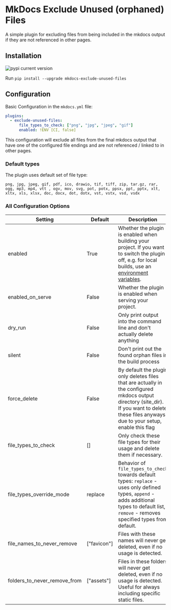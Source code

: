 # MkDocs Exclude Unused (orphaned) Files

A simple plugin for excluding files from being included in the mkdocs output if they are not referenced in other pages.

## Installation

![pypi current version](https://img.shields.io/pypi/v/mkdocs-exclude-unused-files?style=flat-square)

Run `pip install --upgrade mkdocs-exclude-unused-files`

## Configuration

Basic Configuration in the `mkdocs.yml` file:

```yaml
plugins:
  - exclude-unused-files:
      file_types_to_check: ["png", "jpg", "jpeg", "gif"]
      enabled: !ENV [CI, false]
```

This configuration will exclude all files from the final mkdocs output that have one of the configured file endings and are not referenced / linked to in other pages.

### Default types

The plugin uses default set of file type:

`png, jpg, jpeg, gif, pdf, ico, drawio, tif, tiff, zip, tar.gz, rar, ogg, mp3, mp4, vtt , ogv, mov, svg, pot, potx, ppsx, ppt, pptx, xlt, xltx, xls, xlsx, doc, docx, dot, dotx, vst, vstx, vsd, vsdx`

### All Configuration Options

| Setting                      | Default     | Description                                                                                                                                                                                                                    |
|------------------------------|-------------|--------------------------------------------------------------------------------------------------------------------------------------------------------------------------------------------------------------------------------|
| enabled                      | True        | Whether the plugin is enabled when building your project. If you want to switch the plugin off, e.g. for local builds, use an [environment variables](https://www.mkdocs.org/user-guide/configuration/#environment-variables). |
| enabled_on_serve             | False       | Whether the plugin is enabled when serving your project.                                                                                                                                                                       |
| dry_run                      | False       | Only print output into the command line and don't actually delete anything                                                                                                                                                     |
| silent                       | False       | Don't print out the found orphan files in the build process                                                                                                                                                                    |
| force_delete                 | False       | By default the plugin only deletes files that are actually in the configured mkdocs output directory (site_dir). If you want to delete these files anyways due to your setup, enable this flag                                 |
| file_types_to_check          | []          | Only check these file types for their usage and delete them if necessary.                                                                                                                                                      |
| file_types_override_mode     | replace     | Behavior of `file_types_to_check` towards default types: `replace` - uses only defined types, `append` - adds additional types to default list, `remove` - removes specified types from default.                               |
| file_names_to_never_remove   | ["favicon"] | Files with these names will never get deleted, even if no usage is detected.                                                                                                                                                   |
| folders_to_never_remove_from | ["assets"]  | Files in these folders will never get deleted, even if no usage is detected. Useful for always including specific static files.                                                                                                |
